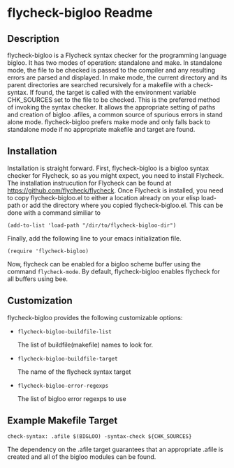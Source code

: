 # flycheck-bigloo Readme


## Description

flycheck-bigloo is a Flycheck syntax checker for the programming language bigloo. It has two modes of operation: standalone and make. In standalone mode, the file to be checked is passed to the compiler and any resulting errors are parsed and displayed. In make mode, the current directory and its parent directories are searched recursively for a makefile with a check-syntax. If found, the target is called with the environment variable CHK_SOURCES set to the file to be checked. This is the preferred method of invoking the syntax checker. It allows the appropriate setting of paths and creation of bigloo .afiles, a common source of spurious errors in stand alone mode. flycheck-bigloo prefers make mode and only falls back to standalone mode if no appropriate makefile and target are found.

## Installation
Installation is straight forward. First, flycheck-bigloo is a bigloo syntax checker for Flycheck, so as you might expect, you need to install Flycheck. The installation instrucution for Flycheck can be found at <https://github.com/flycheck/flycheck>. Once Flycheck is installed, you need to copy flycheck-bigloo.el to either a location already on your elisp load-path or add the directory where you copied flycheck-bigloo.el. This can be done with a command similiar to

`(add-to-list 'load-path "/dir/to/flycheck-bigloo-dir")`

Finally, add the following line to your emacs initialization file.

`(require 'flycheck-bigloo)`

Now, flycheck can be enabled for a bigloo scheme buffer using the command `flycheck-mode`. By default, flycheck-bigloo enables flycheck for all buffers using bee.
## Customization

flycheck-bigloo provides the following customizable options:

* `flycheck-bigloo-buildfile-list`

   The list of buildfile(makefile) names to look for.

* `flycheck-bigloo-buildfile-target`

   The name of the flycheck syntax target

* `flycheck-bigloo-error-regexps`

   The list of bigloo error regexps to use


## Example Makefile Target

`check-syntax: .afile
	$(BIGLOO) -syntax-check ${CHK_SOURCES}`

The dependency on the .afile target guarantees that an appropriate .afile is created and all of the bigloo modules can be found.
